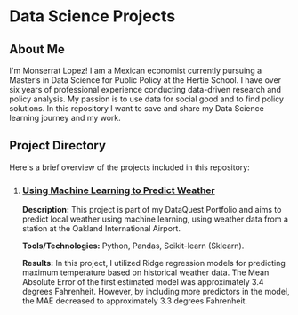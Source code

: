 <!DOCTYPE html>
<html lang="en">
<head>
  <meta charset="UTF-8">
  <meta name="viewport" content="width=device-width, initial-scale=1.0">
</head>
<body>

  <h1>Data Science Projects</h1>
  
  <h2>About Me</h2>
  
  <p>I'm Monserrat Lopez! I am a Mexican economist currently pursuing a Master’s in Data Science for Public Policy at the Hertie School. I have over six years of professional experience conducting data-driven research and policy analysis. My passion is to use data for social good and to find policy solutions. In this repository I want to save and share my Data Science learning journey and my work.</p>

  <h2>Project Directory</h2>

  <p>Here's a brief overview of the projects included in this repository:</p>
  
  <ol>
    <li>
      <h3><a href="https://github.com/Monlo/DataScienceProjects/blob/main/01_MachineLearning_WeatherPrediction%20/code.ipynb">Using Machine Learning to Predict Weather</a></h3>
      <p><strong>Description:</strong> This project is part of my DataQuest Portfolio and aims to predict local weather using machine learning, using weather data from a station at the Oakland International Airport. </p>
      <p><strong>Tools/Technologies:</strong> Python, Pandas, Scikit-learn (Sklearn).</p>
      <p><strong>Results:</strong> In this project, I utilized Ridge regression models for predicting maximum temperature based on historical weather data. The Mean Absolute Error of the first estimated model was approximately 3.4 degrees Fahrenheit. However, by including more predictors in the model, the MAE decreased to approximately 3.3 degrees Fahrenheit.</p>
    </li>
  </ol>


</body>
</html>
